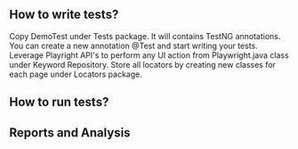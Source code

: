 ## How to write tests?

Copy DemoTest under Tests package. It will contains TestNG annotations. You can create a new annotation @Test and start writing your tests.
Leverage Playright API's to perform any UI action from Playwright.java class under Keyword Repository. Store all locators by creating new classes for each page under Locators package.

## How to run tests?
## Reports and Analysis
